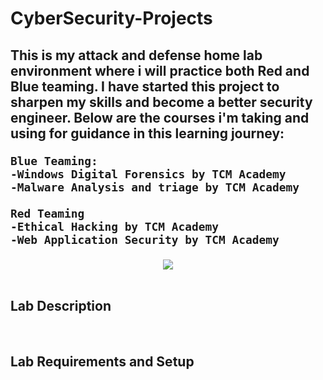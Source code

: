 # CyberSecurity-Projects 

<h2>This is my attack and defense home lab environment where i will practice both Red and Blue teaming. I have started this project to sharpen my skills and become a better security engineer. 
Below are the courses i'm taking and using for guidance in this learning journey:

	Blue Teaming:
	-Windows Digital Forensics by TCM Academy
	-Malware Analysis and triage by TCM Academy
 
	Red Teaming
	-Ethical Hacking by TCM Academy
	-Web Application Security by TCM Academy
	
</h2>

<p align="center">
<img src="https://github.com/KennyShyne/CyberSecurity-Projects/assets/102590763/a83ead94-bc5d-4c16-81a6-3afa43b37be3)"/>
<br />
<br />

<h2>Lab Description</h2>

<br />

<h2>Lab Requirements and Setup</h2>

